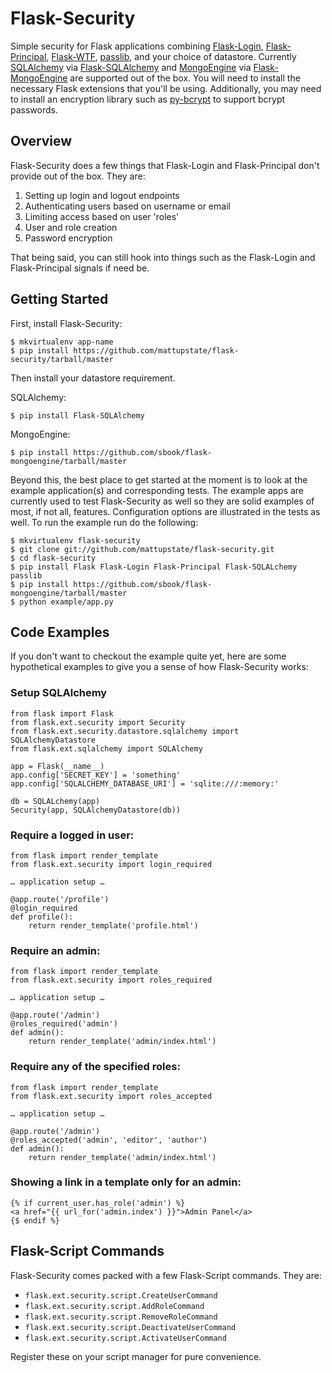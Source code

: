 # Flask-Security

Simple security for Flask applications combining [Flask-Login](http://packages.python.org/Flask-Login/), [Flask-Principal](http://packages.python.org/Flask-Principal/), [Flask-WTF](http://packages.python.org/Flask-WTF/), [passlib](http://packages.python.org/passlib/), and your choice of datastore. Currently [SQLAlchemy](http://www.sqlalchemy.org) via [Flask-SQLAlchemy](http://packages.python.org/Flask-SQLAlchemy/) and [MongoEngine](http://www.mongoengine.org) via [Flask-MongoEngine](https://github.com/sbook/flask-mongoengine) are supported out of the box. You will need to install the necessary Flask extensions that you'll be using. Additionally, you may need to install an encryption library such as [py-bcrypt](http://www.mindrot.org/projects/py-bcrypt/) to support bcrypt passwords.

## Overview

Flask-Security does a few things that Flask-Login and Flask-Principal don't provide out of the box. They are:

1. Setting up login and logout endpoints
2. Authenticating users based on username or email
3. Limiting access based on user 'roles'
4. User and role creation
5. Password encryption

That being said, you can still hook into things such as the Flask-Login and Flask-Principal signals if need be.


## Getting Started

First, install Flask-Security:

    $ mkvirtualenv app-name
    $ pip install https://github.com/mattupstate/flask-security/tarball/master
    
Then install your datastore requirement. 

SQLAlchemy:

    $ pip install Flask-SQLAlchemy
    
MongoEngine:

    $ pip install https://github.com/sbook/flask-mongoengine/tarball/master

Beyond this, the best place to get started at the moment is to look at the example application(s) and corresponding tests. The example apps are currently used to test Flask-Security as well so they are solid examples of most, if not all, features. Configuration options are illustrated in the tests as well. To run the example run do the following:

    $ mkvirtualenv flask-security
    $ git clone git://github.com/mattupstate/flask-security.git
    $ cd flask-security
    $ pip install Flask Flask-Login Flask-Principal Flask-SQLALchemy passlib
    $ pip install https://github.com/sbook/flask-mongoengine/tarball/master
    $ python example/app.py

## Code Examples

If you don't want to checkout the example quite yet, here are some hypothetical examples to give you a sense of how Flask-Security works:

### Setup SQLAlchemy

	from flask import Flask
	from flask.ext.security import Security
    from flask.ext.security.datastore.sqlalchemy import SQLAlchemyDatastore
    from flask.ext.sqlalchemy import SQLAlchemy
    
    app = Flask(__name__)
    app.config['SECRET_KEY'] = 'something'
    app.config['SQLALCHEMY_DATABASE_URI'] = 'sqlite:///:memory:'
    
    db = SQLALchemy(app)
    Security(app, SQLAlchemyDatastore(db))

### Require a logged in user:
    
    from flask import render_template
    from flask.ext.security import login_required
    
    … application setup …
    
    @app.route('/profile')
    @login_required
    def profile():
    	return render_template('profile.html')
    	
### Require an admin:
    
    from flask import render_template
    from flask.ext.security import roles_required
    
    … application setup …
    
    @app.route('/admin')
    @roles_required('admin')
    def admin():
    	return render_template('admin/index.html')
    	
### Require any of the specified roles:
    
    from flask import render_template
    from flask.ext.security import roles_accepted
    
    … application setup …
    
    @app.route('/admin')
    @roles_accepted('admin', 'editor', 'author')
    def admin():
    	return render_template('admin/index.html')
    	
### Showing a link in a template only for an admin:

    {% if current_user.has_role('admin') %}
    <a href="{{ url_for('admin.index') }}">Admin Panel</a>
    {$ endif %}
    
## Flask-Script Commands

Flask-Security comes packed with a few Flask-Script commands. They are:

* `flask.ext.security.script.CreateUserCommand`
* `flask.ext.security.script.AddRoleCommand`
* `flask.ext.security.script.RemoveRoleCommand`
* `flask.ext.security.script.DeactivateUserCommand`
* `flask.ext.security.script.ActivateUserCommand`

Register these on your script manager for pure convenience.